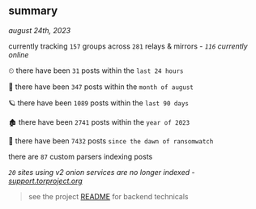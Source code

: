 
## summary
_august 24th, 2023_

currently tracking `157` groups across `281` relays & mirrors - _`116` currently online_

⏲ there have been `31` posts within the `last 24 hours`

🦈 there have been `347` posts within the `month of august`

🪐 there have been `1089` posts within the `last 90 days`

🏚 there have been `2741` posts within the `year of 2023`

🦕 there have been `7432` posts `since the dawn of ransomwatch`

there are `87` custom parsers indexing posts

_`20` sites using v2 onion services are no longer indexed - [support.torproject.org](https://support.torproject.org/onionservices/v2-deprecation/)_

> see the project [README](https://github.com/joshhighet/ransomwatch#ransomwatch--) for backend technicals
